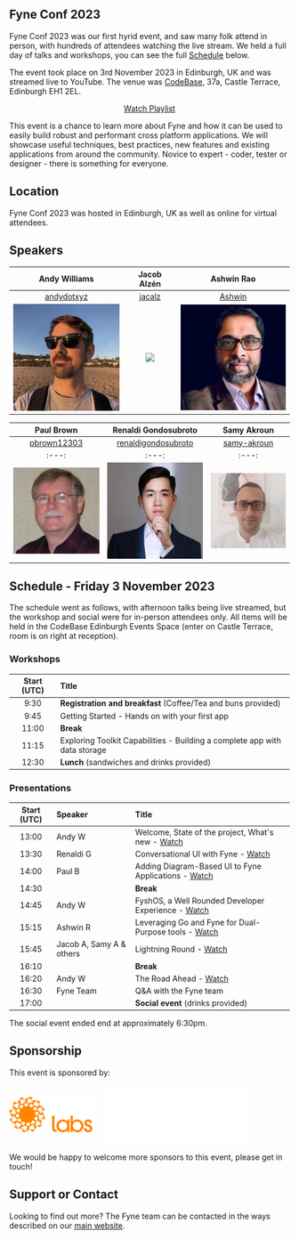 ## Fyne Conf 2023

Fyne Conf 2023 was our first hyrid event, and saw many folk attend in person, with hundreds of attendees watching the live stream.
We held a full day of talks and workshops, you can see the full [Schedule](#schedule---friday-3-november-2023) below.

The event took place on 3rd November 2023 in Edinburgh, UK and was streamed live to YouTube.
The venue was [CodeBase](https://thisiscodebase.com), 37a, Castle Terrace, Edinburgh EH1 2EL.

<p style="text-align: center">
  <a href="https://www.youtube.com/watch?v=-F8_Xw_5zG4&list=PLjpijTpXl1_pD8663I9ztUHocyG0geTiD&pp=iAQB" class="btn btn-primary">Watch Playlist</a>
</p>

This event is a chance to learn more about Fyne and how it can be used to
easily build robust and performant cross platform applications.
We will showcase useful techniques, best practices, new features and existing applications from around the community.
Novice to expert - coder, tester or designer - there is something for everyone.

## Location

Fyne Conf 2023 was hosted in Edinburgh, UK as well as online for virtual attendees.

## Speakers

| Andy Williams | Jacob Alzén | Ashwin Rao |
|:---:|:---:|:---:|
| [andydotxyz](https://twitter.com/andydotxyz) | [jacalz](https://github.com/jacalz) | [Ashwin](https://www.linkedin.com/in/ashwinraop/) |
| ![](/assets/img/andydotxyz.jpg) |  <img src="https://avatars3.githubusercontent.com/u/25466657?s=460&u=fd19b488f28032c9c5cf15eaf08536441d56ad93&v=4" width="200" /> | <img src="/assets/img/ash.jpg" width="200" /> |

| Paul Brown | Renaldi Gondosubroto | Samy Akroun |
|:---:|:---:|:---:|
| [pbrown12303](https://github.com/pbrown12303) | [renaldigondosubroto](https://www.linkedin.com/in/renaldigondosubroto/) | [samy-akroun](https://www.linkedin.com/in/samy-akroun-4111bb19a/) |
|:---:|:---:|:---:|
| <img src="/assets/img/pbrown12303.png" width="200" /> |  <img src="/assets/img/renaldig.jpg" width="200" /> | <img src="/assets/img/matwachich.jpeg" width="200" /> |

## Schedule - Friday 3 November 2023

The schedule went as follows, with afternoon talks being live streamed, but the workshop and social were for in-person attendees only.
All items will be held in the CodeBase Edinburgh Events Space (enter on Castle Terrace, room is on right at reception).


### Workshops

| Start (UTC) | Title |
|:---:|:---|
| 9:30 | **Registration and breakfast** (Coffee/Tea and buns provided) |
| 9:45 | Getting Started - Hands on with your first app |
| 11:00 | **Break** |
| 11:15 | Exploring Toolkit Capabilities - Building a complete app with data storage |
| 12:30 | **Lunch** (sandwiches and drinks provided) |


### Presentations

| Start (UTC) | Speaker | Title |
|:---:|:---|:---|
| 13:00 | Andy W | Welcome, State of the project, What's new - [Watch](https://youtu.be/-F8_Xw_5zG4?feature=shared) |
| 13:30 | Renaldi G | Conversational UI with Fyne - [Watch](https://youtu.be/eV9O-cyoTXY?feature=shared) |
| 14:00 | Paul B | Adding Diagram-Based UI to Fyne Applications - [Watch](https://youtu.be/ADMbm1ASSrI?feature=shared) |
| 14:30 | | **Break** |
| 14:45 | Andy W | FyshOS, a Well Rounded Developer Experience - [Watch](https://youtu.be/XXmDmn-et4E?feature=shared) |
| 15:15 | Ashwin R | Leveraging Go and Fyne for Dual-Purpose tools - [Watch](https://youtu.be/oi4bEEml_10?feature=shared) |
| 15:45 | Jacob A, Samy A & others | Lightning Round - [Watch](https://youtu.be/EsX8CgC_N5M?feature=shared) |
| 16:10 | | **Break** |
| 16:20 | Andy W | The Road Ahead - [Watch](https://youtu.be/_Z6L1YJx6Y0?feature=shared) |
| 16:30 | Fyne Team | Q&A with the Fyne team |
| 17:00 | | **Social event** (drinks provided) |

The social event ended end at approximately 6:30pm.

## Sponsorship

This event is sponsored by:

<a href="https://fynelabs.com" style="text-decoration: none" alt="Fyne Labs" title="Fyne Labs"><img src="/assets/img/fynelabs.png" style="padding: 14pt 0;" width="154" /></a>
&nbsp;&nbsp;&nbsp;
<a href="https://thisiscodebase.com" style="text-decoration: none" alt="CodeBase" title="CodeBase"><img src="/assets/img/codebase.png" style="padding-top: 5pt;" width="250" /></a>

We would be happy to welcome more sponsors to this event, please get in touch!

## Support or Contact

Looking to find out more? The Fyne team can be contacted
in the ways described on our [main website](https://fyne.io/#contact).


